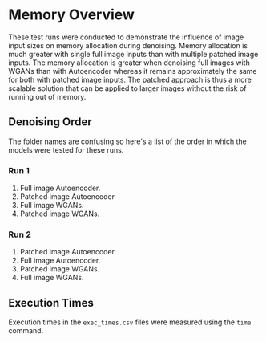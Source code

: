 # Memory Overview
These test runs were conducted to demonstrate the influence of image input sizes on memory allocation during denoising. Memory allocation is much greater with single full image inputs than with multiple patched image inputs. The memory allocation is greater when denoising full images with WGANs than with Autoencoder whereas it remains approximately the same for both with patched image inputs. The patched approach is thus a more scalable solution that can be applied to larger images without the risk of running out of memory.

## Denoising Order
The folder names are confusing so here's a list of the order in which the models were tested for these runs.

### Run 1
1. Full image Autoencoder.
2. Patched image Autoencoder
3. Full image WGANs.
4. Patched image WGANs.

### Run 2
1. Patched image Autoencoder
2. Full image Autoencoder.
3. Patched image WGANs.
4. Full image WGANs.

## Execution Times
Execution times in the `exec_times.csv` files were measured using the `time` command.
